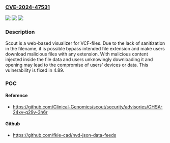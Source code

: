 ### [CVE-2024-47531](https://cve.mitre.org/cgi-bin/cvename.cgi?name=CVE-2024-47531)
![](https://img.shields.io/static/v1?label=Product&message=scout&color=blue)
![](https://img.shields.io/static/v1?label=Version&message=%3D%20%3C%3D%204.88.1%20&color=brighgreen)
![](https://img.shields.io/static/v1?label=Vulnerability&message=CWE-116%3A%20Improper%20Encoding%20or%20Escaping%20of%20Output&color=brighgreen)

### Description

Scout is a web-based visualizer for VCF-files. Due to the lack of sanitization in the filename, it is possible bypass intended file extension and make users download malicious files with any extension. With malicious content injected inside the file data and users unknowingly downloading it and opening may lead to the compromise of users' devices or data. This vulnerability is fixed in 4.89.

### POC

#### Reference
- https://github.com/Clinical-Genomics/scout/security/advisories/GHSA-24xv-q29v-3h6r

#### Github
- https://github.com/fkie-cad/nvd-json-data-feeds

